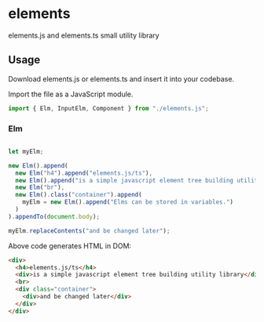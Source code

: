 # elements

elements.js and elements.ts small utility library

## Usage

Download elements.js or elements.ts and insert it into your codebase.

Import the file as a JavaScript module.

```javascript
import { Elm, InputElm, Component } from "./elements.js";
```

### Elm

```javascript

let myElm;

new Elm().append(
  new Elm("h4").append("elements.js/ts"),
  new Elm().append("is a simple javascript element tree building utility library"),
  new Elm("br"),
  new Elm().class("container").append(
    myElm = new Elm().append("Elms can be stored in variables.")
  )
).appendTo(document.body);

myElm.replaceContents("and be changed later");

```

Above code generates HTML in DOM:

```html
<div>
  <h4>elements.js/ts</h4>
  <div>is a simple javascript element tree building utility library</div>
  <br>
  <div class="container">
    <div>and be changed later</div>
  </div>
</div>
```
